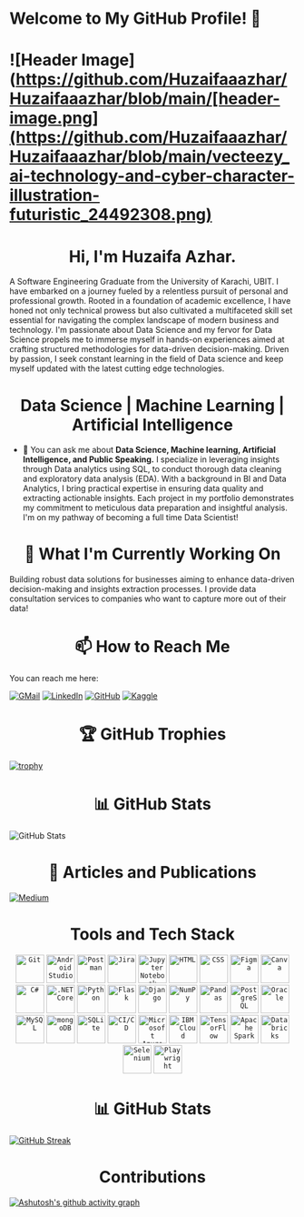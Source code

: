 # Welcome to My GitHub Profile! 👋

# ![Header Image](https://github.com/Huzaifaaazhar/Huzaifaaazhar/blob/main/[header-image.png](https://github.com/Huzaifaaazhar/Huzaifaaazhar/blob/main/vecteezy_ai-technology-and-cyber-character-illustration-futuristic_24492308.png)

<h1 align="center">Hi, I'm Huzaifa Azhar.</h1>

A Software Engineering Graduate from the University of Karachi, UBIT.
I have embarked on a journey fueled by a relentless pursuit of personal and professional growth. Rooted in a foundation of academic excellence, I have honed not only technical prowess but also cultivated a multifaceted skill set essential for navigating the complex landscape of modern business and technology.
I'm passionate about Data Science and my fervor for Data Science propels me to immerse myself in hands-on experiences aimed at crafting structured methodologies for data-driven decision-making. Driven by passion, I seek constant learning in the field of Data science and keep myself updated with the latest cutting edge technologies.

<h1 align="center">Data Science | Machine Learning | Artificial Intelligence</h1>

- 💬 You can ask me about **Data Science, Machine learning, Artificial Intelligence, and Public Speaking.**
I specialize in leveraging insights through Data analytics using SQL, to conduct thorough data cleaning and exploratory data analysis (EDA). With a background in BI and Data Analytics, I bring practical expertise in ensuring data quality and extracting actionable insights. Each project in my portfolio demonstrates my commitment to meticulous data preparation and insightful analysis.
I'm on my pathway of becoming a full time Data Scientist!

<h1 align="center">🔭 What I'm Currently Working On</h1>

Building robust data solutions for businesses aiming to enhance data-driven decision-making and insights extraction processes. I provide data consultation services to companies who want to capture more out of their data!

<h1 align="center">📫 How to Reach Me</h1>
You can reach me here:

[![GMail](https://img.shields.io/badge/-GMail-D14836?style=flat&logo=GMail&logoColor=white)](mailto:azharhuzaifa123@gmail.com)
[![LinkedIn](https://img.shields.io/badge/-LinkedIn-0077B5?style=flat&logo=LinkedIn&logoColor=white)](https://www.linkedin.com/in/huzaifa-azhar-3b8b8118b)
[![GitHub](https://img.shields.io/badge/-GitHub-181717?style=flat&logo=GitHub&logoColor=white)](https://github.com/Huzaifaaazhar)
[![Kaggle](https://img.shields.io/badge/-Kaggle-20BEFF?style=flat&logo=Kaggle&logoColor=white)](https://www.kaggle.com/huzaifaazhar05)

<h1 align="center">🏆 GitHub Trophies</h1>

[![trophy](https://github-profile-trophy.vercel.app/?username=Huzaifaaazhar&theme=onedark)](https://github.com/ryo-ma/github-profile-trophy)

<h1 align="center">📊 GitHub Stats</h1>

![GitHub Stats](https://github-readme-stats.vercel.app/api?username=Huzaifaaazhar&show_icons=true&theme=onedark)


<h1 align="center">📝 Articles and Publications</h1>

[![Medium](https://img.shields.io/badge/-Medium-12100E?style=flat&logo=Medium&logoColor=white)](https://medium.com/@azharhuzaifa123)

<h1 align="center">Tools and Tech Stack</h1>

<div align="center">
	<code><img width="50" src="https://user-images.githubusercontent.com/25181517/192108372-f71d70ac-7ae6-4c0d-8395-51d8870c2ef0.png" alt="Git" title="Git"/></code>
	<code><img width="50" src="https://user-images.githubusercontent.com/25181517/192108895-20dc3343-43e3-4a54-a90e-13a4abbc57b9.png" alt="Android Studio" title="Android Studio"/></code>
	<code><img width="50" src="https://user-images.githubusercontent.com/25181517/192109061-e138ca71-337c-4019-8d42-4792fdaa7128.png" alt="Postman" title="Postman"/></code>
	<code><img width="50" src="https://user-images.githubusercontent.com/25181517/183912952-83784e94-629d-4c34-a961-ae2ae795b662.png" alt="Jira" title="Jira"/></code>
	<code><img width="50" src="https://user-images.githubusercontent.com/25181517/183914128-3fc88b4a-4ac1-40e6-9443-9a30182379b7.png" alt="Jupyter Notebook" title="Jupyter Notebook"/></code>
	<code><img width="50" src="https://user-images.githubusercontent.com/25181517/192158954-f88b5814-d510-4564-b285-dff7d6400dad.png" alt="HTML" title="HTML"/></code>
	<code><img width="50" src="https://user-images.githubusercontent.com/25181517/183898674-75a4a1b1-f960-4ea9-abcb-637170a00a75.png" alt="CSS" title="CSS"/></code>
	<code><img width="50" src="https://user-images.githubusercontent.com/25181517/189715289-df3ee512-6eca-463f-a0f4-c10d94a06b2f.png" alt="Figma" title="Figma"/></code>
	<code><img width="50" src="https://github-production-user-asset-6210df.s3.amazonaws.com/136815194/253220886-02494c7c-de6a-43a6-9293-6369696842ed.png" alt="Canva" title="Canva"/></code>
	<code><img width="50" src="https://user-images.githubusercontent.com/25181517/121405384-444d7300-c95d-11eb-959f-913020d3bf90.png" alt="C#" title="C#"/></code>
	<code><img width="50" src="https://user-images.githubusercontent.com/25181517/121405754-b4f48f80-c95d-11eb-8893-fc325bde617f.png" alt=".NET Core" title=".NET Core"/></code>
	<code><img width="50" src="https://user-images.githubusercontent.com/25181517/183423507-c056a6f9-1ba8-4312-a350-19bcbc5a8697.png" alt="Python" title="Python"/></code>
	<code><img width="50" src="https://user-images.githubusercontent.com/25181517/183423775-2276e25d-d43d-4e58-890b-edbc88e915f7.png" alt="Flask" title="Flask"/></code>
	<code><img width="50" src="https://github.com/marwin1991/profile-technology-icons/assets/62091613/9bf5650b-e534-4eae-8a26-8379d076f3b4" alt="Django" title="Django"/></code>
	<code><img width="50" src="https://github.com/marwin1991/profile-technology-icons/assets/76012086/4ec200c2-acdf-4c42-b419-cd49cba3d09f" alt="NumPy" title="NumPy"/></code>
	<code><img width="50" src="https://github.com/marwin1991/profile-technology-icons/assets/76012086/24b02d77-2f28-43c7-b5d6-e15e3395851b" alt="Pandas" title="Pandas"/></code>
	<code><img width="50" src="https://user-images.githubusercontent.com/25181517/117208740-bfb78400-adf5-11eb-97bb-09072b6bedfc.png" alt="PostgreSQL" title="PostgreSQL"/></code>
	<code><img width="50" src="https://user-images.githubusercontent.com/25181517/117208736-bdedc080-adf5-11eb-912f-61c7d43705f6.png" alt="Oracle" title="Oracle"/></code>
	<code><img width="50" src="https://user-images.githubusercontent.com/25181517/183896128-ec99105a-ec1a-4d85-b08b-1aa1620b2046.png" alt="MySQL" title="MySQL"/></code>
	<code><img width="50" src="https://user-images.githubusercontent.com/25181517/182884177-d48a8579-2cd0-447a-b9a6-ffc7cb02560e.png" alt="mongoDB" title="mongoDB"/></code>
	<code><img width="50" src="https://github.com/marwin1991/profile-technology-icons/assets/136815194/82df4543-236b-4e45-9604-5434e3faab17" alt="SQLite" title="SQLite"/></code>
	<code><img width="50" src="https://user-images.githubusercontent.com/25181517/183868728-b2e11072-00a5-47e2-8a4e-4ebbb2b8c554.png" alt="CI/CD" title="CI/CD"/></code>
	<code><img width="50" src="https://user-images.githubusercontent.com/25181517/183911544-95ad6ba7-09bf-4040-ac44-0adafedb9616.png" alt="Microsoft Azure" title="Microsoft Azure"/></code>
	<code><img width="50" src="https://user-images.githubusercontent.com/25181517/183911551-5e9953db-e713-4130-9f17-e2fd25ec9767.png" alt="IBM Cloud" title="IBM Cloud"/></code>
	<code><img width="50" src="https://user-images.githubusercontent.com/25181517/223639822-2a01e63a-a7f9-4a39-8930-61431541bc06.png" alt="TensorFlow" title="TensorFlow"/></code>
	<code><img width="50" src="https://user-images.githubusercontent.com/25181517/184357834-eba1eee1-6074-4b9c-8ed3-5373868096cc.png" alt="Apache Spark" title="Apache Spark"/></code>
	<code><img width="50" src="https://databricks.com/wp-content/uploads/2021/11/db-sq-rgb-solo.png" alt="Databricks" title="Databricks"/></code>
	<code><img width="50" src="https://upload.wikimedia.org/wikipedia/commons/d/d5/Selenium_Logo.png" alt="Selenium" title="Selenium"/></code>
	<code><img width="50" src="https://github.com/marwin1991/profile-technology-icons/assets/25181517/37cb517e-d059-4cc0-8124-1a72b663167c" alt="Playwright" title="Playwright"/></code>
</div>

<h1 align="center">📊 GitHub Stats</h1>

[![GitHub Streak](https://streak-stats.demolab.com?user=Huzaifaaazhar&theme=youtube-dark&hide_border=true)](https://git.io/streak-stats)

<h1 align="center">Contributions</h1>

[![Ashutosh's github activity graph](https://github-readme-activity-graph.vercel.app/graph?username=Huzaifaaazhar&theme=rogue)](https://github.com/ashutosh00710/github-readme-activity-graph)
